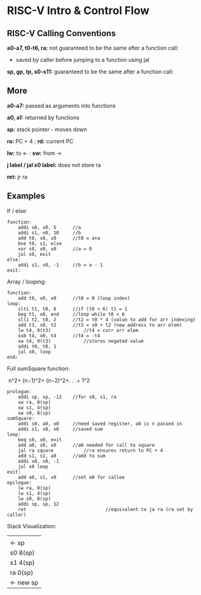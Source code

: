 # RISC-V Intro & Control Flow

## RISC-V Calling Conventions

**a0-a7, t0-t6, ra:** not guaranteed to be the same after a function call: 

- saved by caller before jumping to a function using jal

**sp, gp, tp, s0-s11:** guaranteed to be the same after a function call: 

## More

**a0-a7:** passed as arguments into functions

**a0, a1:** returned by functions

**sp:** stack pointer - moves down

**ra:** PC + 4 ; **rd:** current PC

**lw:** to ← : **sw:** from →

**j label / jal x0 label:** does not store ra

**ret:** jr ra

## Examples

If / else:

```
function:
	addi s0, x0, 5 		//a
	addi s1, x0, 10		//b
	add t0, s0, s0		//t0 = a+a
	bne t0, s1, else
	xor s0, x0, x0		//a = 0
	jal x0, exit
else:
	addi s1, s0, -1		//b = a - 1
exit:
```

Array / looping:

```
function:
	add t0, x0, x0		//t0 = 0 (loop index)
loop:
	slti t1, t0, 6		//if (t0 < 6) t1 = 1
	beq t1, x0, end		//loop while t0 < 6
	slli t2, t0, 2		//t2 = t0 * 4 (value to add for arr indexing)
	add t3, s0, t2		//t3 = s0 + t2 (new address to arr elem)
	lw t4, 0(t3)			//t4 = curr arr elem
	sub t4, x0, t4		//t4 = -t4
	sw t4, 0(t3)			//stores negated value
	addi t0, t0, 1
	jal x0, loop
end:
```

Full sumSquare function:

​	n^2+ (n−1)^2+ (n−2)^2+. . .+ 1^2

```
prologue:
	addi sp, sp, -12	//for s0, s1, ra
	sw ra, 0(sp)
	sw s1, 4(sp)
	sw s0, 8(sp)
sumSquare:
	addi s0, a0, x0		//need saved register, a0 is n passed in
	addi s1, x0, x0		//saved sum
loop:
	beq s0, x0, exit
	add a0, s0, x0		//a0 needed for call to square
	jal ra square			//ra ensures return to PC + 4
	add s1, s1, a0		//add to sum
	addi s0, s0, -1
	jal x0 loop
exit:
	add a0, s1, x0		//set a0 for callee
epilogue:
	lw ra, 0(sp)
	lw s1, 4(sp)
	lw s0, 8(sp)
	addi sp, sp, 12
	ret								//equivalent to ja ra (ra set by caller)
```

Stack Visualization:

|               |
| :------------ |
|               |
| ← sp          |
| s0     8(sp)  |
| s1     4(sp)  |
| ra      0(sp) |
| ← new sp      |

